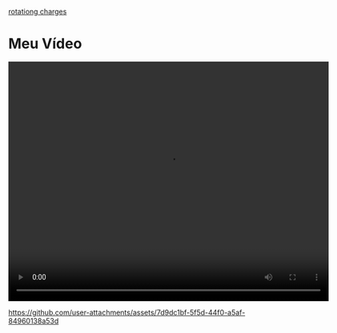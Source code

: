 [rotationg charges](https://github.com/physerikc/computational-physics-II/blob/main/videos%20list2/rotating%20charges.mp4)

<!DOCTYPE html>
<html lang="en">
<head>
    <meta charset="UTF-8">
    <meta name="viewport" content="width=device-width, initial-scale=1.0">
    <title>Meu Vídeo</title>
</head>
<body>
    <h1>Meu Vídeo</h1>
<video width="640" height="480" controls>
  <source src="[https://raw.githubusercontent.com/SEU_USUÁRIO/SEU_REPOSITORIO/main/video.mp4](https://github.com/physerikc/computational-physics-II/blob/main/videos%20list2/rotating%20charges.mp4)" type="video/mp4">
  Seu navegador não suporta o elemento de vídeo.
</video>
</body>

https://github.com/user-attachments/assets/7d9dc1bf-5f5d-44f0-a5af-84960138a53d


</html>


